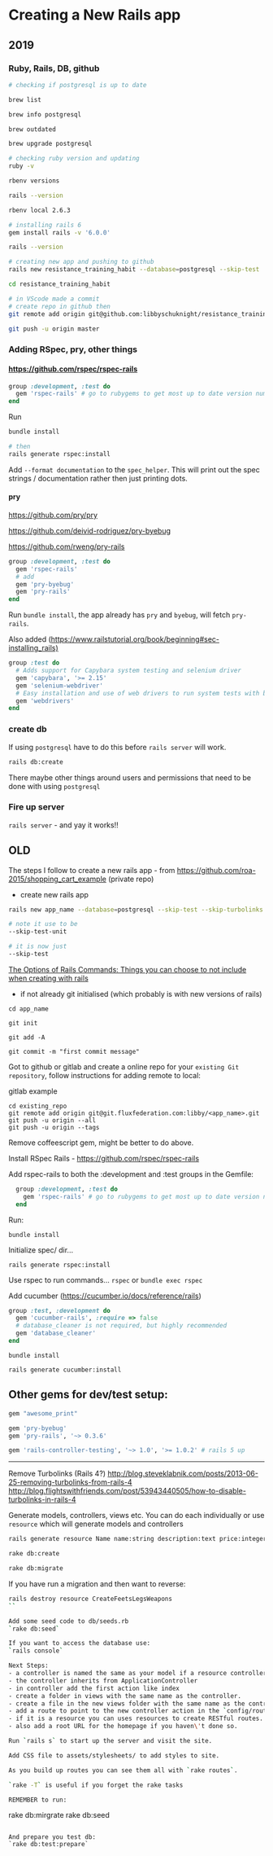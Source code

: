 # Creating a New Rails app


## 2019

### Ruby, Rails, DB, github

```bash
# checking if postgresql is up to date

brew list

brew info postgresql

brew outdated

brew upgrade postgresql

# checking ruby version and updating
ruby -v

rbenv versions

rails --version

rbenv local 2.6.3

# installing rails 6
gem install rails -v '6.0.0'

rails --version

# creating new app and pushing to github
rails new resistance_training_habit --database=postgresql --skip-test

cd resistance_training_habit

# in VScode made a commit
# create repo in github then
git remote add origin git@github.com:libbyschuknight/resistance_training_habit.git

git push -u origin master
```

### Adding RSpec, pry, other things

#### <https://github.com/rspec/rspec-rails>

```ruby
group :development, :test do
  gem 'rspec-rails' # go to rubygems to get most up to date version number
end
```

Run

```bash
bundle install

# then
rails generate rspec:install
```

Add `--format documentation` to the `spec_helper`. This will print out the spec strings / documentation rather then just printing dots.

#### pry

<https://github.com/pry/pry>

<https://github.com/deivid-rodriguez/pry-byebug>

<https://github.com/rweng/pry-rails>

```ruby
group :development, :test do
  gem 'rspec-rails'
  # add
  gem 'pry-byebug'
  gem 'pry-rails'
end
```

Run `bundle install`, the app already has `pry` and `byebug`, will fetch `pry-rails`.

Also added (<https://www.railstutorial.org/book/beginning#sec-installing_rails)>

```ruby
group :test do
  # Adds support for Capybara system testing and selenium driver
  gem 'capybara', '>= 2.15'
  gem 'selenium-webdriver'
  # Easy installation and use of web drivers to run system tests with browsers
  gem 'webdrivers'
end
```

### create db

If using `postgresql` have to do this before `rails server` will work.

```bash
rails db:create
```

There maybe other things around users and permissions that need to be done with using `postgresql`

### Fire up server

`rails server` - and yay it works!!

## OLD

The steps I follow to create a new rails app - from <https://github.com/roa-2015/shopping_cart_example> (private repo)

- create new rails app

```bash
rails new app_name --database=postgresql --skip-test --skip-turbolinks

# note it use to be
--skip-test-unit

# it is now just
--skip-test
```

[The Options of Rails Commands: Things you can choose to not include when creating with rails](https://medium.com/@anneeb/the-options-of-rails-commands-4b29effa9a8f)

- if not already git initialised (which probably is with new versions of rails)

```
cd app_name

git init

git add -A

git commit -m "first commit message"
```

Got to github or gitlab and create a online repo for your `existing Git repository`,  follow instructions for adding remote to local:

gitlab example
```
cd existing_repo
git remote add origin git@git.fluxfederation.com:libby/<app_name>.git
git push -u origin --all
git push -u origin --tags
```

Remove coffeescript gem, might be better to do above.

Install RSpec Rails - <https://github.com/rspec/rspec-rails>

Add rspec-rails to both the :development and :test groups in the Gemfile:

```ruby
  group :development, :test do
    gem 'rspec-rails' # go to rubygems to get most up to date version number
  end
```
Run:

`bundle install`

Initialize spec/ dir...

`rails generate rspec:install`

Use rspec to run commands... `rspec` or `bundle exec rspec`


Add cucumber (https://cucumber.io/docs/reference/rails)

```ruby
group :test, :development do
  gem 'cucumber-rails', :require => false
  # database_cleaner is not required, but highly recommended
  gem 'database_cleaner'
end
```

`bundle install`

`rails generate cucumber:install`

## Other gems for dev/test setup:

```ruby
gem "awesome_print"

gem 'pry-byebug'
gem 'pry-rails', '~> 0.3.6'

gem 'rails-controller-testing', '~> 1.0', '>= 1.0.2' # rails 5 up
```

-----

Remove Turbolinks (Rails 4?)
  http://blog.steveklabnik.com/posts/2013-06-25-removing-turbolinks-from-rails-4
  http://blog.flightswithfriends.com/post/53943440505/how-to-disable-turbolinks-in-rails-4

Generate models, controllers, views etc.
You can do each individually or use `resource` which will generate models and controllers

```bash
rails generate resource Name name:string description:text price:integer

rake db:create

rake db:migrate
```

If you have run a migration and then want to reverse:

```bash
rails destroy resource CreateFeetsLegsWeapons
``

Add some seed code to db/seeds.rb
`rake db:seed`

If you want to access the database use:
`rails console`

Next Steps:
- a controller is named the same as your model if a resource controller but plural and with Controller at the end.
- the controller inherits from ApplicationController
- in controller add the first action like index
- create a folder in views with the same name as the controller.
- create a file in the new views folder with the same name as the controller action.
- add a route to point to the new controller action in the `config/routes.rb` file.
- if it is a resource you can uses resources to create RESTful routes.
- also add a root URL for the homepage if you haven\'t done so.

Run `rails s` to start up the server and visit the site.

Add CSS file to assets/stylesheets/ to add styles to site.

As you build up routes you can see them all with `rake routes`.

`rake -T` is useful if you forget the rake tasks

REMEMBER to run:
```
rake db:mirgrate
rake db:seed
```

And prepare you test db:
`rake db:test:prepare`
